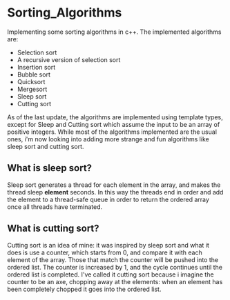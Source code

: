 # Sorting_Algorithms
Implementing some sorting algorithms in c++. The implemented algorithms are:

* Selection sort
* A recursive version of selection sort
* Insertion sort
* Bubble sort
* Quicksort
* Mergesort
* Sleep sort
* Cutting sort

As of the last update, the algorithms are implemented using template types, except for Sleep and Cutting sort which assume the input to be an array of positive integers.
While most of the algorithms implemented are the usual ones, i'm now looking into adding more strange and fun algorithms like sleep sort and cutting sort.

## What is sleep sort?
Sleep sort generates a thread for each element in the array, and makes the thread sleep __element__ seconds. In this way the threads end in order
and add the element to a thread-safe queue in order to return the ordered array once all threads have terminated. 

## What is cutting sort?
Cutting sort is an idea of mine: it was inspired by sleep sort and what it does is use a counter, which starts from 0, and compare it with each element of the array. Those that match the counter will be pushed into the ordered list. The counter is increased by 1, and the cycle continues until the ordered list is completed. I've called it cutting sort because i imagine the counter to be an axe, chopping away at the elements: when an element has been completely chopped it goes into the ordered list.
